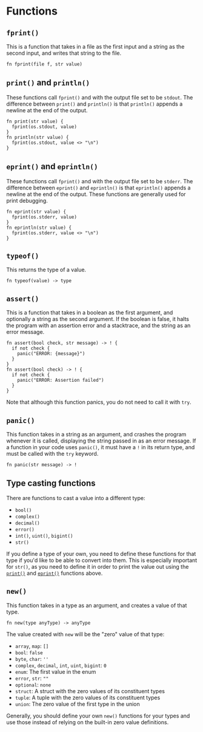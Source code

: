 # Functions

## `fprint()`

This is a function that takes in a file as the first input and a string as the second input, and writes that string to the file.

```nc
fn fprint(file f, str value)
```

## `print()` and `println()`

These functions call `fprint()` and with the output file set to be `stdout`. The difference between `print()` and `println()` is that `println()` appends a newline at the end of the output.

```nc
fn print(str value) {
  fprint(os.stdout, value)
}
fn println(str value) {
  fprint(os.stdout, value <> "\n")
}
```

## `eprint()` and `eprintln()`

These functions call `fprint()` and with the output file set to be `stderr`. The difference between `eprint()` and `eprintln()` is that `eprintln()` appends a newline at the end of the output. These functions are generally used for print debugging.

```nc
fn eprint(str value) {
  fprint(os.stderr, value)
}
fn eprintln(str value) {
  fprint(os.stderr, value <> "\n")
}
```

## `typeof()`

This returns the type of a value.

```nc
fn typeof(value) -> type
```

## `assert()`

This is a function that takes in a boolean as the first argument, and optionally a string as the second argument. If the boolean is false, it halts the program with an assertion error and a stacktrace, and the string as an error message.

```nc
fn assert(bool check, str message) -> ! {
  if not check {
    panic("ERROR: {message}")
  }
}
fn assert(bool check) -> ! {
  if not check {
    panic("ERROR: Assertion failed")
  }
}
```

Note that although this function panics, you do not need to call it with `try`.

## `panic()`

This function takes in a string as an argument, and crashes the program whenever it is called, displaying the string passed in as an error message. If a function in your code uses `panic()`, it must have a `!` in its return type, and must be called with the `try` keyword.

```nc
fn panic(str message) -> !
```

## Type casting functions

There are functions to cast a value into a different type:

- `bool()`
- `complex()`
- `decimal()`
- `error()`
- `int()`, `uint()`, `bigint()`
- `str()`

If you define a type of your own, you need to define these functions for that type if you'd like to be able to convert into them. This is especially important for `str()`, as you need to define it in order to print the value out using the [`print()`](#print-and-println) and [`eprint()`](#eprint-and-eprintln) functions above.

## `new()`

This function takes in a type as an argument, and creates a value of that type.

```nc
fn new(type anyType) -> anyType
```

The value created with `new` will be the "zero" value of that type:

- `array`, `map`: `[]`
- `bool`: `false`
- `byte`, `char`: `''`
- `complex`, `decimal`, `int`, `uint`, `bigint`: `0`
- `enum`: The first value in the enum
- `error`, `str`: `""`
- `optional`: `none`
- `struct`: A struct with the zero values of its constituent types
- `tuple`: A tuple with the zero values of its constituent types
- `union`: The zero value of the first type in the union

Generally, you should define your own `new()` functions for your types and use those instead of relying on the built-in zero value definitions.

